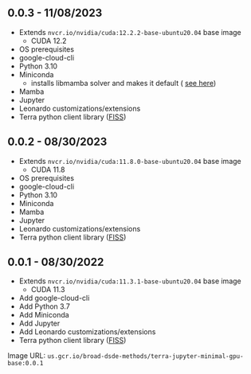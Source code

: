 ## 0.0.3 - 11/08/2023

- Extends `nvcr.io/nvidia/cuda:12.2.2-base-ubuntu20.04` base image
  - CUDA 12.2
- OS prerequisites
- google-cloud-cli
- Python 3.10
- Miniconda
  - installs libmamba solver and makes it default (
    [see here](https://www.anaconda.com/blog/a-faster-conda-for-a-growing-community/))
- Mamba
- Jupyter
- Leonardo customizations/extensions
- Terra python client library ([FISS](https://github.com/broadinstitute/fiss))


## 0.0.2 - 08/30/2023

- Extends `nvcr.io/nvidia/cuda:11.8.0-base-ubuntu20.04` base image
  - CUDA 11.8
- OS prerequisites
- google-cloud-cli
- Python 3.10
- Miniconda
- Mamba
- Jupyter
- Leonardo customizations/extensions
- Terra python client library ([FISS](https://github.com/broadinstitute/fiss))

## 0.0.1 - 08/30/2022

- Extends `nvcr.io/nvidia/cuda:11.3.1-base-ubuntu20.04` base image
  - CUDA 11.3
- Add google-cloud-cli
- Add Python 3.7
- Add Miniconda
- Add Jupyter
- Add Leonardo customizations/extensions
- Terra python client library ([FISS](https://github.com/broadinstitute/fiss))

Image URL: `us.gcr.io/broad-dsde-methods/terra-jupyter-minimal-gpu-base:0.0.1`
